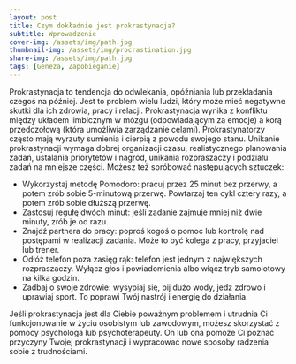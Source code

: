 ```yaml
---
layout: post
title: Czym dokładnie jest prokrastynacja?
subtitle: Wprowadzenie
cover-img: /assets/img/path.jpg
thumbnail-img: /assets/img/procrastination.jpg
share-img: /assets/img/path.jpg
tags: [Geneza, Zapobieganie]
---
```


Prokrastynacja to tendencja do odwlekania, opóźniania lub przekładania czegoś na później. Jest to problem wielu ludzi, który może mieć negatywne skutki dla ich zdrowia, pracy i relacji. Prokrastynacja wynika z konfliktu między układem limbicznym w mózgu (odpowiadającym za emocje) a korą przedczołową (która umożliwia zarządzanie celami). Prokrastynatorzy często mają wyrzuty sumienia i cierpią z powodu swojego stanu. Unikanie prokrastynacji wymaga dobrej organizacji czasu, realistycznego planowania zadań, ustalania priorytetów i nagród, unikania rozpraszaczy i podziału zadań na mniejsze części. Możesz też spróbować następujących sztuczek:
* Wykorzystaj metodę Pomodoro: pracuj przez 25 minut bez przerwy, a potem zrób sobie 5-minutową przerwę. Powtarzaj ten cykl cztery razy, a potem zrób sobie dłuższą przerwę.
* Zastosuj regułę dwóch minut: jeśli zadanie zajmuje mniej niż dwie minuty, zrób je od razu.
* Znajdź partnera do pracy: poproś kogoś o pomoc lub kontrolę nad postępami w realizacji zadania. Może to być kolega z pracy, przyjaciel lub trener.
* Odłóż telefon poza zasięg rąk: telefon jest jednym z największych rozpraszaczy. Wyłącz głos i powiadomienia albo włącz tryb samolotowy na kilka godzin.
* Zadbaj o swoje zdrowie: wysypiaj się, pij dużo wody, jedz zdrowo i uprawiaj sport. To poprawi Twój nastrój i energię do działania.

Jeśli prokrastynacja jest dla Ciebie poważnym problemem i utrudnia Ci funkcjonowanie w życiu osobistym lub zawodowym, możesz skorzystać z pomocy psychologa lub psychoterapeuty. On lub ona pomoże Ci poznać przyczyny Twojej prokrastynacji i wypracować nowe sposoby radzenia sobie z trudnościami.